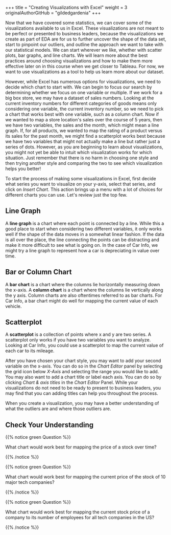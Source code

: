 +++
title = "Creating Visualizations with Excel"
weight = 3
originalAuthorGitHub = "gildedgardenia"
+++

Now that we have covered some statistics, we can cover some of the visualizations available to us in Excel. These visualizations are not meant to be perfect or presented to business leaders, because the visualizations we create as part of EDA are for us to further uncover the shape of the data set, start to pinpoint our outliers, and outline the approach we want to take with our statistical models. We can start wherever we like, whether with scatter plots, bar graphs, and line charts. We will learn more about the best practices around choosing visualizations and how to make them more effective later on in this course when we get closer to Tableau. For now, we want to use visualizations as a tool to help us learn more about our dataset.

However, while Excel has numerous options for visualizations, we need to decide which chart to start with. We can begin to focus our search by determining whether we focus on one variable or multiple. If we work for a big box store, we may have a dataset of sales numbers. Looking at the current inventory numbers for different categories of goods means only considering one variable, the current inventory number, so we need to pick a chart that works best with one variable, such as a column chart. Now if we wanted to map a store location's sales over the course of 5 years, then we have two variables, the sales and the month, which might mean a line graph. If, for all products, we wanted to map the rating of a product versus its sales for the past month, we might find a scatterplot works best because we have two variables that might not actually make a line but rather just a series of dots. However, as you are beginning to learn about visualizations, you might not yet be able to intuit which visualization works for which situation. Just remember that there is no harm in choosing one style and then trying another style and comparing the two to see which visualization helps you better!

To start the process of making some visualizations in Excel, first decide what series you want to visualize on your y-axis, select that series, and click on *Insert Chart*. This action brings up a menu with a lot of choices for different charts you can use. Let's review just the top few.

## Line Graph

A **line graph** is a chart where each point is connected by a line. While this a good place to start when considering two different variables, it only works well if the shape of the data moves in a somewhat linear fashion. If the data is all over the place, the line connecting the points can be distracting and make it more difficult to see what is going on. In the case of Car Info, we might try a line graph to represent how a car is depreciating in value over time.

## Bar or Column Chart

A **bar chart** is a chart where the columns lie horizontally measuring down the x-axis. A **column chart** is a chart where the columns lie vertically along the y axis. Column charts are also oftentimes referred to as bar charts. For Car Info, a bar chart might do well for mapping the current value of each vehicle.

## Scatterplot

A **scatterplot** is a collection of points where x and y are two series. A scatterplot only works if you have two variables you want to analyze. Looking at Car Info, you could use a scatterplot to map the current value of each car to its mileage.

After you have chosen your chart style, you may want to add your second variable on the x-axis. You can do so in the *Chart Editor* panel by selecting the grid icon below *X-Axis* and selecting the range you would like to add. You may also want to add a chart title or label each axis. You can do so by clicking *Chart & axis titles* in the *Chart Editor* Panel. While your visualizations do not need to be ready to present to business leaders, you may find that you can adding titles can help you throughout the process.

When you create a visualization, you may have a better understanding of what the outliers are and where those outliers are.

## Check Your Understanding

{{% notice green Question %}}

What chart would work best for mapping the price of a stock over time?

{{% /notice %}}

{{% notice green Question %}}

What chart would work best for mapping the current price of the stock of 10 major tech companies?

{{% /notice %}}

{{% notice green Question %}}

What chart would work best for mapping the current stock price of a company to its number of employees for all tech companies in the US?

{{% /notice %}}


